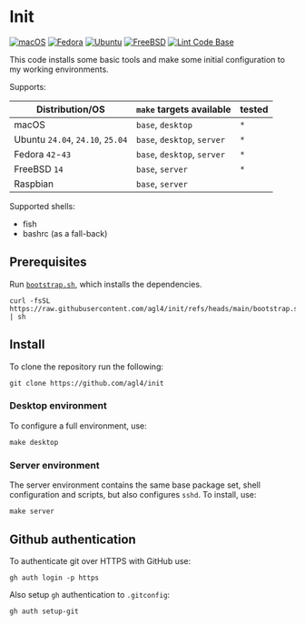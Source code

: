 # Init

[![macOS](https://github.com/agl4/init/actions/workflows/macos.yml/badge.svg)](https://github.com/agl4/init/actions/workflows/macos.yml)
[![Fedora](https://github.com/agl4/init/actions/workflows/fedora.yml/badge.svg)](https://github.com/agl4/init/actions/workflows/fedora.yml)
[![Ubuntu](https://github.com/agl4/init/actions/workflows/ubuntu.yml/badge.svg)](https://github.com/agl4/init/actions/workflows/ubuntu.yml)
[![FreeBSD](https://github.com/agl4/init/actions/workflows/freebsd.yml/badge.svg)](https://github.com/agl4/init/actions/workflows/freebsd.yml)
[![Lint Code Base](https://github.com/agl4/init/actions/workflows/github-super-linter.yml/badge.svg)](https://github.com/agl4/init/actions/workflows/github-super-linter.yml)

This code installs some basic tools and make some initial configuration to my
working environments.

Supports:

| Distribution/OS                  | `make` targets available    | tested |
|----------------------------------|-----------------------------|--------|
| macOS                            | `base`, `desktop`           | `*`    |
| Ubuntu `24.04`, `24.10`, `25.04` | `base`, `desktop`, `server` | `*`    |
| Fedora `42`-`43`                 | `base`, `desktop`, `server` | `*`    |
| FreeBSD `14`                     | `base`, `server`            | `*`    |
| Raspbian                         | `base`, `server`            |        |

Supported shells:

- fish
- bashrc (as a fall-back)

## Prerequisites

Run [`bootstrap.sh`](./bootstrap.sh), which installs the dependencies.

```shell
curl -fsSL https://raw.githubusercontent.com/agl4/init/refs/heads/main/bootstrap.sh | sh
```

## Install

To clone the repository run the following:

```shell
git clone https://github.com/agl4/init
```

### Desktop environment

To configure a full environment, use:

```shell
make desktop
```

### Server environment

The server environment contains the same base package set, shell configuration and scripts, but also configures `sshd`. To install, use:

```shell
make server
```

## Github authentication

To authenticate git over HTTPS with GitHub use:

```shell
gh auth login -p https
```

Also setup `gh` authentication to `.gitconfig`:

```shell
gh auth setup-git
```
